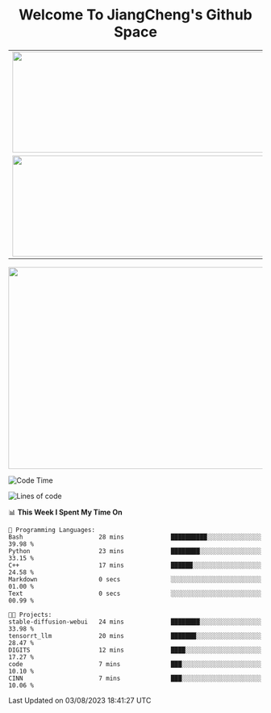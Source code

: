 <h1 align="center">Welcome To JiangCheng's Github Space</h1>

<table align="center" frame="void" rules="none" >
  <tr>
    <td>
      <div align="center"> <img height="200px" width="500px"  src="https://github-readme-stats.vercel.app/api?username=thisjiang&hide_title=true&hide_border=true&layout=compact&show_icons=trueline_height=21&text_color=000&icon_color=000&bg_color=0,ea6161,ffc64d,fffc4d,52fa5a&theme=graywhite" /> </div>
    </td>
    <td>
      <div align="center"> <img height="200px" width="500px" src="https://github-readme-stats.vercel.app/api/top-langs/?username=thisjiang&hide_title=true&hide_border=true&layout=compact&langs_count=6&text_color=000&icon_color=fff&bg_color=0,52fa5a,4dfcff,c64dff&theme=graywhite" /> </div>
    </td>
  </tr>
  <tr>
    <td>
      <div align="center"> <img height="200px" width="500px" src="https://github-readme-streak-stats.herokuapp.com/?user=thisjiang&hide_title=true&hide_border=true&layout=compact&langs_count=6" /> </div>
    </td>
    <td>
      <div align="center"> 
      <a href="https://github.com/" target="_blank"><img style="margin: 10px" src="https://profilinator.rishav.dev/skills-assets/git-scm-icon.svg" alt="Git" height="50" /></a>  
      <a href="https://www.linux.org/" target="_blank"><img style="margin: 10px" src="https://profilinator.rishav.dev/skills-assets/linux-original.svg" alt="Linux" height="50" /></a>  
      <a href="https://www.gnu.org/software/bash/" target="_blank"><img style="margin: 10px" src="https://profilinator.rishav.dev/skills-assets/gnu_bash-icon.svg" alt="Bash" height="50" /></a>  
      </div>
    </td>
  </tr>
</table>

<div align="center"> <img height="400px" width="1000px" src="https://github-readme-activity-graph.cyclic.app/graph?username=thisjiang&theme=react&hide_title=true&hide_border=true&layout=compact&langs_count=6" /> </div></td>

<!--START_SECTION:waka-->
![Code Time](http://img.shields.io/badge/Code%20Time-188%20hrs%2016%20mins-blue)

![Lines of code](https://img.shields.io/badge/From%20Hello%20World%20I%27ve%20Written-503.7%20thousand%20lines%20of%20code-blue)

📊 **This Week I Spent My Time On** 

```text
💬 Programming Languages: 
Bash                     28 mins             ██████████░░░░░░░░░░░░░░░   39.98 % 
Python                   23 mins             ████████░░░░░░░░░░░░░░░░░   33.15 % 
C++                      17 mins             ██████░░░░░░░░░░░░░░░░░░░   24.58 % 
Markdown                 0 secs              ░░░░░░░░░░░░░░░░░░░░░░░░░   01.00 % 
Text                     0 secs              ░░░░░░░░░░░░░░░░░░░░░░░░░   00.99 % 

🐱‍💻 Projects: 
stable-diffusion-webui   24 mins             ████████░░░░░░░░░░░░░░░░░   33.98 % 
tensorrt_llm             20 mins             ███████░░░░░░░░░░░░░░░░░░   28.47 % 
DIGITS                   12 mins             ████░░░░░░░░░░░░░░░░░░░░░   17.27 % 
code                     7 mins              ███░░░░░░░░░░░░░░░░░░░░░░   10.10 % 
CINN                     7 mins              ███░░░░░░░░░░░░░░░░░░░░░░   10.06 % 
```


 Last Updated on 03/08/2023 18:41:27 UTC
<!--END_SECTION:waka-->
